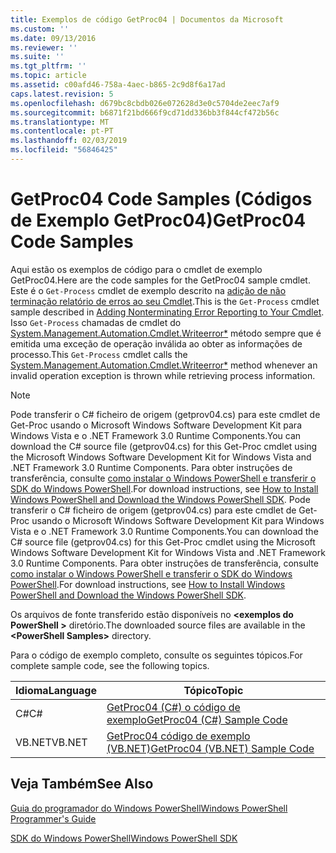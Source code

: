 ```yaml
---
title: Exemplos de código GetProc04 | Documentos da Microsoft
ms.custom: ''
ms.date: 09/13/2016
ms.reviewer: ''
ms.suite: ''
ms.tgt_pltfrm: ''
ms.topic: article
ms.assetid: c00afd46-758a-4aec-b865-2c9d8f6a17ad
caps.latest.revision: 5
ms.openlocfilehash: d679bc8cbdb026e072628d3e0c5704de2eec7af9
ms.sourcegitcommit: b6871f21bd666f9cd71dd336bb3f844cf472b56c
ms.translationtype: MT
ms.contentlocale: pt-PT
ms.lasthandoff: 02/03/2019
ms.locfileid: "56846425"
---
```

# <a name="getproc04-code-samples"></a><span data-ttu-id="5b494-102">GetProc04 Code Samples (Códigos de Exemplo GetProc04)</span><span class="sxs-lookup"><span data-stu-id="5b494-102">GetProc04 Code Samples</span></span>

<span data-ttu-id="5b494-103">Aqui estão os exemplos de código para o cmdlet de exemplo GetProc04.</span><span class="sxs-lookup"><span data-stu-id="5b494-103">Here are the code samples for the GetProc04 sample cmdlet.</span></span> <span data-ttu-id="5b494-104">Este é o `Get-Process` cmdlet de exemplo descrito na [adição de não terminação relatório de erros ao seu Cmdlet](../cmdlet/adding-non-terminating-error-reporting-to-your-cmdlet.md).</span><span class="sxs-lookup"><span data-stu-id="5b494-104">This is the `Get-Process` cmdlet sample described in [Adding Nonterminating Error Reporting to Your Cmdlet](../cmdlet/adding-non-terminating-error-reporting-to-your-cmdlet.md).</span></span> <span data-ttu-id="5b494-105">Isso `Get-Process` chamadas de cmdlet do [System.Management.Automation.Cmdlet.Writeerror\*](/dotnet/api/System.Management.Automation.Cmdlet.WriteError) método sempre que é emitida uma exceção de operação inválida ao obter as informações de processo.</span><span class="sxs-lookup"><span data-stu-id="5b494-105">This `Get-Process` cmdlet calls the [System.Management.Automation.Cmdlet.Writeerror\*](/dotnet/api/System.Management.Automation.Cmdlet.WriteError) method whenever an invalid operation exception is thrown while retrieving process information.</span></span>

> [!NOTE]
> <span data-ttu-id="5b494-106">Pode transferir o C# ficheiro de origem (getprov04.cs) para este cmdlet de Get-Proc usando o Microsoft Windows Software Development Kit para Windows Vista e o .NET Framework 3.0 Runtime Components.</span><span class="sxs-lookup"><span data-stu-id="5b494-106">You can download the C# source file (getprov04.cs) for this Get-Proc cmdlet using the Microsoft Windows Software Development Kit for Windows Vista and .NET Framework 3.0 Runtime Components.</span></span> <span data-ttu-id="5b494-107">Para obter instruções de transferência, consulte [como instalar o Windows PowerShell e transferir o SDK do Windows PowerShell](/powershell/developer/installing-the-windows-powershell-sdk).</span><span class="sxs-lookup"><span data-stu-id="5b494-107">For download instructions, see [How to Install Windows PowerShell and Download the Windows PowerShell SDK](/powershell/developer/installing-the-windows-powershell-sdk).</span></span>
> <span data-ttu-id="5b494-108">Pode transferir o C# ficheiro de origem (getprov04.cs) para este cmdlet de Get-Proc usando o Microsoft Windows Software Development Kit para Windows Vista e o .NET Framework 3.0 Runtime Components.</span><span class="sxs-lookup"><span data-stu-id="5b494-108">You can download the C# source file (getprov04.cs) for this Get-Proc cmdlet using the Microsoft Windows Software Development Kit for Windows Vista and .NET Framework 3.0 Runtime Components.</span></span> <span data-ttu-id="5b494-109">Para obter instruções de transferência, consulte [como instalar o Windows PowerShell e transferir o SDK do Windows PowerShell](/powershell/developer/installing-the-windows-powershell-sdk).</span><span class="sxs-lookup"><span data-stu-id="5b494-109">For download instructions, see [How to Install Windows PowerShell and Download the Windows PowerShell SDK](/powershell/developer/installing-the-windows-powershell-sdk).</span></span>
>
> <span data-ttu-id="5b494-110">Os arquivos de fonte transferido estão disponíveis no  **\<exemplos do PowerShell >** diretório.</span><span class="sxs-lookup"><span data-stu-id="5b494-110">The downloaded source files are available in the **\<PowerShell Samples>** directory.</span></span>

<span data-ttu-id="5b494-111">Para o código de exemplo completo, consulte os seguintes tópicos.</span><span class="sxs-lookup"><span data-stu-id="5b494-111">For complete sample code, see the following topics.</span></span>

|<span data-ttu-id="5b494-112">Idioma</span><span class="sxs-lookup"><span data-stu-id="5b494-112">Language</span></span>|<span data-ttu-id="5b494-113">Tópico</span><span class="sxs-lookup"><span data-stu-id="5b494-113">Topic</span></span>|
|--------------|-----------|
|<span data-ttu-id="5b494-114">C#</span><span class="sxs-lookup"><span data-stu-id="5b494-114">C#</span></span>|[<span data-ttu-id="5b494-115">GetProc04 (C#) o código de exemplo</span><span class="sxs-lookup"><span data-stu-id="5b494-115">GetProc04 (C#) Sample Code</span></span>](./getproc04-csharp-sample-code.md)|
|<span data-ttu-id="5b494-116">VB.NET</span><span class="sxs-lookup"><span data-stu-id="5b494-116">VB.NET</span></span>|[<span data-ttu-id="5b494-117">GetProc04 código de exemplo (VB.NET)</span><span class="sxs-lookup"><span data-stu-id="5b494-117">GetProc04 (VB.NET) Sample Code</span></span>](./getproc04-vb-net-sample-code.md)|

## <a name="see-also"></a><span data-ttu-id="5b494-118">Veja Também</span><span class="sxs-lookup"><span data-stu-id="5b494-118">See Also</span></span>

[<span data-ttu-id="5b494-119">Guia do programador do Windows PowerShell</span><span class="sxs-lookup"><span data-stu-id="5b494-119">Windows PowerShell Programmer's Guide</span></span>](./windows-powershell-programmer-s-guide.md)

[<span data-ttu-id="5b494-120">SDK do Windows PowerShell</span><span class="sxs-lookup"><span data-stu-id="5b494-120">Windows PowerShell SDK</span></span>](../windows-powershell-reference.md)
